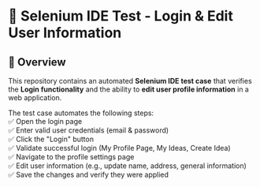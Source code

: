 # 🔐 Selenium IDE Test - Login & Edit User Information  

## 📌 Overview  
This repository contains an automated **Selenium IDE test case** that verifies the **Login functionality** and the ability to **edit user profile information** in a web application.  

The test case automates the following steps:  
✅ Open the login page  
✅ Enter valid user credentials (email & password)  
✅ Click the "Login" button  
✅ Validate successful login (My Profile Page, My Ideas, Create Idea)  
✅ Navigate to the profile settings page  
✅ Edit user information (e.g., update name, address, general information)  
✅ Save the changes and verify they were applied  
